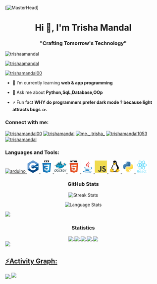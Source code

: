 [![MasterHead](https://i.pinimg.com/originals/e7/26/c7/e726c74ac081eed50feee1433d12c998.gif)]
<h1 align="center">Hi 👋, I'm Trisha Mandal</h1>
<h3 align="center">"Crafting Tomorrow's Technology"</h3>


<p align="left"> <img src="https://komarev.com/ghpvc/?username=trishaamandal&label=Profile%20views&color=0e75b6&style=flat" alt="trishaamandal" /> </p>

<p align="left"> <a href="https://github.com/ryo-ma/github-profile-trophy"><img src="https://github-profile-trophy.vercel.app/?username=trishaamandal" alt="trishaamandal" /></a> </p>

<p align="left"> <a href="https://twitter.com/trishamandal00" target="blank"><img src="https://img.shields.io/twitter/follow/trishamandal00?logo=twitter&style=for-the-badge" alt="trishamandal00" /></a> </p>

- 🌱 I’m currently learning **web & app programming**

- 💬 Ask me about **Python,SqL,Database,OOp**

- ⚡ Fun fact **WHY do programmers prefer dark mode ? because light attracts bugs :>.**

<h3 align="left">Connect with me:</h3>
<p align="left">
<a href="https://twitter.com/trishamandal00" target="blank"><img align="center" src="https://raw.githubusercontent.com/rahuldkjain/github-profile-readme-generator/master/src/images/icons/Social/twitter.svg" alt="trishamandal00" height="30" width="40" /></a>
<a href="https://www.linkedin.com/in/trishamandal123/" target="blank"><img align="center" src="https://raw.githubusercontent.com/rahuldkjain/github-profile-readme-generator/master/src/images/icons/Social/linked-in-alt.svg" alt="trishamandal" height="30" width="40" /></a>
<a href="https://instagram.com/me._.trisha_" target="blank"><img align="center" src="https://raw.githubusercontent.com/rahuldkjain/github-profile-readme-generator/master/src/images/icons/Social/instagram.svg" alt="me._.trisha_" height="30" width="40" /></a>
<a href="https://www.youtube.com/c/trishamandal1053" target="blank"><img align="center" src="https://raw.githubusercontent.com/rahuldkjain/github-profile-readme-generator/master/src/images/icons/Social/youtube.svg" alt="trishamandal1053" height="30" width="40" /></a>
<a href="https://discord.gg/trishamandal" target="blank"><img align="center" src="https://raw.githubusercontent.com/rahuldkjain/github-profile-readme-generator/master/src/images/icons/Social/discord.svg" alt="trishamandal" height="30" width="40" /></a>
</p>

<h3 align="left">Languages and Tools:</h3>
<p align="left">  <a href="https://www.arduino.cc/" target="_blank" rel="noreferrer"> <img src="https://cdn.worldvectorlogo.com/logos/arduino-1.svg" alt="arduino" width="40" height="40"/> </a>   <a href="https://www.w3schools.com/cpp/" target="_blank" rel="noreferrer"> <img src="https://raw.githubusercontent.com/devicons/devicon/master/icons/cplusplus/cplusplus-original.svg" alt="cplusplus" width="40" height="40"/> </a> <a href="https://www.w3schools.com/css/" target="_blank" rel="noreferrer"> <img src="https://raw.githubusercontent.com/devicons/devicon/master/icons/css3/css3-original-wordmark.svg" alt="css3" width="40" height="40"/> </a>  <a href="https://www.docker.com/" target="_blank" rel="noreferrer"> <img src="https://raw.githubusercontent.com/devicons/devicon/master/icons/docker/docker-original-wordmark.svg" alt="docker" width="40" height="40"/> </a>  <a href="https://www.w3.org/html/" target="_blank" rel="noreferrer"> <img src="https://raw.githubusercontent.com/devicons/devicon/master/icons/html5/html5-original-wordmark.svg" alt="html5" width="40" height="40"/> </a>  <a href="https://www.java.com" target="_blank" rel="noreferrer"> <img src="https://raw.githubusercontent.com/devicons/devicon/master/icons/java/java-original.svg" alt="java" width="40" height="40"/> </a> <a href="https://developer.mozilla.org/en-US/docs/Web/JavaScript" target="_blank" rel="noreferrer"> <img src="https://raw.githubusercontent.com/devicons/devicon/master/icons/javascript/javascript-original.svg" alt="javascript" width="40" height="40"/> </a> <a href="https://www.linux.org/" target="_blank" rel="noreferrer"> <img src="https://raw.githubusercontent.com/devicons/devicon/master/icons/linux/linux-original.svg" alt="linux" width="40" height="40"/> </a> <a href="https://www.python.org" target="_blank" rel="noreferrer"> <img src="https://raw.githubusercontent.com/devicons/devicon/master/icons/python/python-original.svg" alt="python" width="40" height="40"/> </a> <a href="https://reactjs.org/" target="_blank" rel="noreferrer"> <img src="https://raw.githubusercontent.com/devicons/devicon/master/icons/react/react-original-wordmark.svg" alt="react" width="40" height="40"/> </a>  </p>

</div>
<h3 align="center">GitHub Stats</h3>
<div align="center">
    <img align="top" src="https://github-readme-streak-stats.herokuapp.com/?user=trishaamandal&theme=windows-dark&hide_border=true" alt="Streak Stats">
    <p></p>
    <img align=top src="https://github-readme-stats.vercel.app/api/top-langs?username=trishaamandal&show_icons=true&locale=en&theme=github_dark&hide_border=true&bg_color=000000&layout=compact&langs_count=10&hide=assembly,fortran,rust,java,r,dart,c%23,jupyter%20notebook,c%2B%2B,tex,pug" height="194.8px" alt="Language Stats">
</div>


<img src="https://user-images.githubusercontent.com/73097560/115834477-dbab4500-a447-11eb-908a-139a6edaec5c.gif"><h3 align="center">Statistics</h3>
<div align="center">
<a href="https://github.com/trishaamandal">
<img align="center" src="http://github-profile-summary-cards.vercel.app/api/cards/stats?username=trishaamandal&theme=transparent" height="180em" />
<img align="center" src="http://github-profile-summary-cards.vercel.app/api/cards/most-commit-language?username=trishaamandal&theme=transparent" height="180em" />
<img align="center" src="http://github-profile-summary-cards.vercel.app/api/cards/repos-per-language?username=trishaamandal&theme=transparent" height="180em" />
<img align="center" src="http://github-profile-summary-cards.vercel.app/api/cards/productive-time?username=trishaamandal&theme=transparent" height="180em" />
<img align="center" src="http://github-profile-summary-cards.vercel.app/api/cards/profile-details?username=trishaamandal&theme=transparent" height="180em" />
</div>
<img src="https://user-images.githubusercontent.com/73097560/115834477-dbab4500-a447-11eb-908a-139a6edaec5c.gif"><h2 align="left">⚡Activity Graph:</h2>
<img align="center" src="https://github-readme-activity-graph.vercel.app/graph?username=trishaamandal&theme=github"/>

<img src="https://raw.githubusercontent.com/Trilokia/Trilokia/379277808c61ef204768a61bbc5d25bc7798ccf1/bottom_header.svg" />
